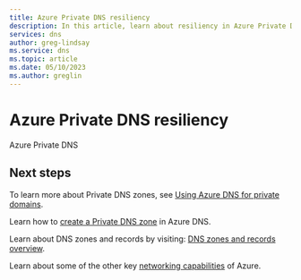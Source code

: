 ```yaml
---
title: Azure Private DNS resiliency
description: In this article, learn about resiliency in Azure Private DNS zones.
services: dns
author: greg-lindsay
ms.service: dns
ms.topic: article
ms.date: 05/10/2023
ms.author: greglin
---
```


# Azure Private DNS resiliency

Azure Private DNS 

## Next steps
To learn more about Private DNS zones, see [Using Azure DNS for private domains](private-dns-overview.md).

Learn how to [create a Private DNS zone](./private-dns-getstarted-powershell.md) in Azure DNS.

Learn about DNS zones and records by visiting: [DNS zones and records overview](dns-zones-records.md).

Learn about some of the other key [networking capabilities](../networking/fundamentals/networking-overview.md) of Azure.
